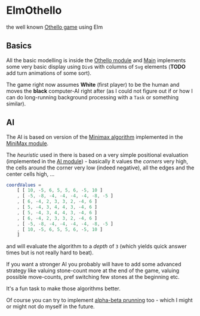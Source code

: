 # ElmOthello
the well known [Othello game](https://en.wikipedia.org/wiki/Reversi#) using Elm

## Basics
All the basic modelling is inside the [Othello module](/Othello.elm) and [Main](/Main.elm) implements some very basic display using
`Div`s with columns of `Svg` elements (**TODO** add turn animations of some sort).

The game right now assumes **White** (first player) to be the human and moves the **black** computer-AI right after (as I could not
figure out if or how I can do long-running background processing with a `Task` or something similar).

## AI
The AI is based on version of the [Minimax algorithm](https://en.wikipedia.org/wiki/Minimax) implemented in the [MiniMax module](/MiniMax.elm).

The *heuristic* used in there is based on a very simple positional evaluation (implemented in the [AI module](/AI.elm)) - basically it
values the *corners* very high, the cells around the corner very low (indeed negative), all the edges and the center cells high, ...

```elm
coordValues =
    [ [ 10, -5, 6, 5, 5, 6, -5, 10 ]
    , [ -5, -8, -4, -4, -4, -4, -8, -5 ]
    , [ 6, -4, 2, 3, 3, 2, -4, 6 ]
    , [ 5, -4, 3, 4, 4, 3, -4, 6 ]
    , [ 5, -4, 3, 4, 4, 3, -4, 6 ]
    , [ 6, -4, 2, 3, 3, 2, -4, 6 ]
    , [ -5, -8, -4, -4, -4, -4, -8, -5 ]
    , [ 10, -5, 6, 5, 5, 6, -5, 10 ]
    ]
```

and will evaluate the algorithm to a *depth* of `3` (which yields quick answer times but is not really hard to beat).

If you want a stronger AI you probably will have to add some advanced strategy like valuing stone-count more at the end of the game,
valuing possible move-counts, pref switching few stones at the beginning etc. 

It's a fun task to make those algorithms better.

Of course you can try to implement [alpha-beta prunning](https://en.wikipedia.org/wiki/Alpha%E2%80%93beta_pruning) too - 
which I might or might not do myself in the future.
